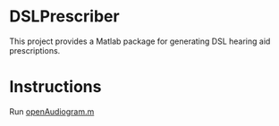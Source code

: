 # DSLPrescriber
This project provides a Matlab package for generating DSL hearing aid prescriptions.

# Instructions
Run [openAudiogram.m](openAudiogram.m)
